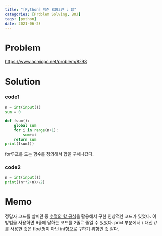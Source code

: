 ```yaml
---
title: "[Python] 백준 8393번 : 합"
categories: [Problem Solving, BOJ]
tags: [python]
date: 2021-06-28
---
```

# Problem
<https://www.acmicpc.net/problem/8393>

# Solution
### code1
```python
n = int(input())
sum = 0

def fsum():
    global sum
    for i in range(n+1):
        sum+=i
    return sum
print(fsum())
```
for루프를 도는 함수를 정의해서 합을 구해나갔다.

### code2
```python
n = int(input())
print((n**2+n)//2)
```

# Memo
정답자 코드를 살피던 중 <u>수열의 합 공식</u>을 활용해서 구한 인상적인 코드가 있었다.
이 방법을 사용하면 9줄에 달하는 코드를 2줄로 줄일 수 있었다.
print 부분에서 / 대신 //를 사용한 것은 float형이 아닌 int형으로 구하기 위함인 것 같다.